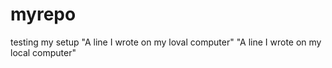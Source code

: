 # myrepo
testing my setup
"A line I wrote on my loval computer"
"A line I wrote on my local computer" 
